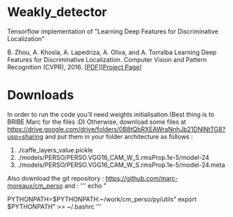 # Weakly_detector
Tensorflow implementation of "Learning Deep Features for Discriminative Localization"

B. Zhou, A. Khosla, A. Lapedriza, A. Oliva, and A. Torralba
Learning Deep Features for Discriminative Localization.
Computer Vision and Pattern Recognition (CVPR), 2016.
[[PDF](http://arxiv.org/pdf/1512.04150.pdf)][[Project Page](http://cnnlocalization.csail.mit.edu/)]

# Downloads
In order to run the code you'll need weights initialisation (Best thing is to BRIBE Marc for the files :D)
Otherwise, download some files at https://drive.google.com/drive/folders/0B8tQbRXEAWraNnhJb21DNlNtTG8?usp=sharing and put them in your folder architecture as follows :
1. ./caffe_layers_value.pickle
2. ./models/PERSO/PERSO.VGG16_CAM_W_S.rmsProp.1e-5/model-24
3. ./models/PERSO/PERSO.VGG16_CAM_W_S.rmsProp.1e-5/model-24.meta

Also download the git repository :
https://github.com/marc-moreaux/cm_perso
and :
'''
echo "

PYTHONPATH=$PYTHONPATH:~/work/cm_perso/py/utils"
export $PYTHONPATH" >> ~/.bashrc
'''